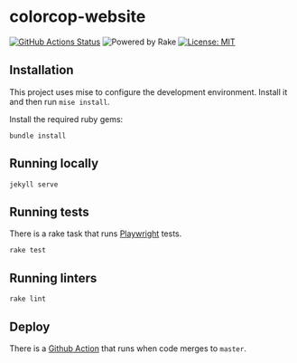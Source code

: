 # colorcop-website

[![GitHub Actions Status](https://github.com/ColorCop/colorcop-website/workflows/Test/badge.svg)](https://github.com/ColorCop/colorcop-website/actions)
![Powered by Rake](https://img.shields.io/badge/powered_by-rake-blue?logo=ruby)
[![License: MIT](https://img.shields.io/badge/License-MIT-yellow.svg)](https://opensource.org/licenses/MIT)

## Installation

This project uses mise to configure the development environment.  Install it and then run `mise install`.

Install the required ruby gems:

```
bundle install
```

## Running locally

```
jekyll serve
```

## Running tests

There is a rake task that runs [Playwright](https://github.com/microsoft/playwright) tests.

```
rake test
```

## Running linters

```
rake lint
```

## Deploy

There is a [Github Action](https://github.com/ColorCop/colorcop-website/actions/workflows/deploy.yml) that runs when code merges to `master`.
